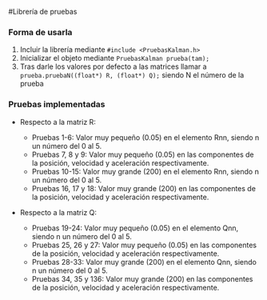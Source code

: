 #Librería de pruebas

### Forma de usarla

1. Incluir la librería mediante ```#include <PruebasKalman.h>```
2. Inicializar el objeto mediante ```PruebasKalman prueba(tam);```
3. Tras darle los valores por defecto a las matrices llamar a ```prueba.pruebaN((float*) R, (float*) Q);``` siendo N el número de la prueba


### Pruebas implementadas

* Respecto a la matriz R:
    - Pruebas 1-6: Valor muy pequeño (0.05) en el elemento Rnn, siendo n un número del 0 al 5.
    - Pruebas 7, 8 y 9: Valor muy pequeño (0.05) en las componentes de la posición, velocidad y aceleración respectivamente.
    - Pruebas 10-15: Valor muy grande (200) en el elemento Rnn, siendo n un número del 0 al 5.
    - Pruebas 16, 17 y 18: Valor muy grande (200) en las componentes de la posición, velocidad y aceleración respectivamente.

* Respecto a la matriz Q:
    - Pruebas 19-24: Valor muy pequeño (0.05) en el elemento Qnn, siendo n un número del 0 al 5.
    - Pruebas 25, 26 y 27: Valor muy pequeño (0.05) en las componentes de la posición, velocidad y aceleración respectivamente.
    - Pruebas 28-33: Valor muy grande (200) en el elemento Qnn, siendo n un número del 0 al 5.
    - Pruebas 34, 35 y 136: Valor muy grande (200) en las componentes de la posición, velocidad y aceleración respectivamente.
